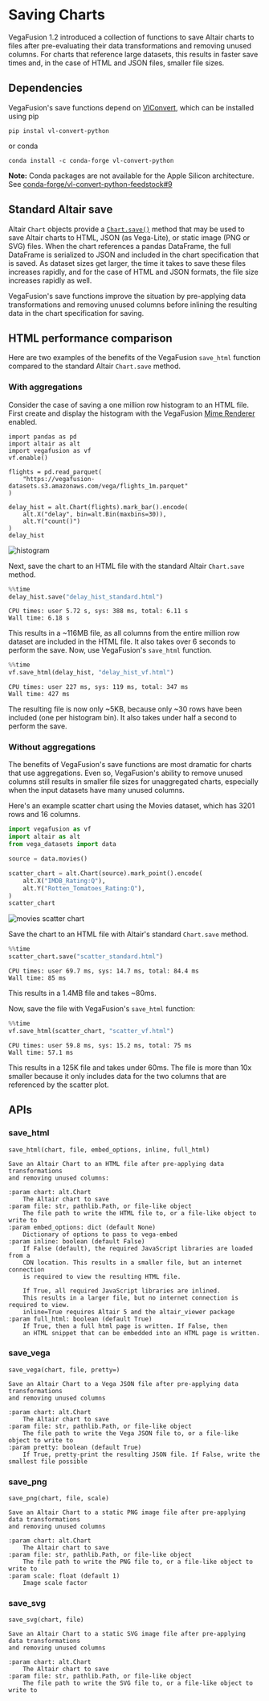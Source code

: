 # Saving Charts
VegaFusion 1.2 introduced a collection of functions to save Altair charts to files after pre-evaluating their data transformations and removing unused columns. For charts that reference large datasets, this results in faster save times and, in the case of HTML and JSON files, smaller file sizes. 

## Dependencies
VegaFusion's save functions depend on [VlConvert](https://github.com/vega/vl-convert), which can be installed using pip

```
pip instal vl-convert-python
```

or conda
```
conda install -c conda-forge vl-convert-python
```
**Note:** Conda packages are not available for the Apple Silicon architecture. See [conda-forge/vl-convert-python-feedstock#9](https://github.com/conda-forge/vl-convert-python-feedstock/issues/9)

## Standard Altair save
Altair `Chart` objects provide a [`Chart.save()`](https://altair-viz.github.io/user_guide/saving_charts.html) method that may be used to save Altair charts to HTML, JSON (as Vega-Lite), or static image (PNG or SVG) files. When the chart references a pandas DataFrame, the full DataFrame is serialized to JSON and included in the chart specification that is saved.  As dataset sizes get larger, the time it takes to save these files increases rapidly, and for the case of HTML and JSON formats, the file size increases rapidly as well.

VegaFusion's save functions improve the situation by pre-applying data transformations and removing unused columns before inlining the resulting data in the chart specification for saving.

## HTML performance comparison
Here are two examples of the benefits of the VegaFusion `save_html` function compared to the standard Altair `Chart.save` method. 

### With aggregations
Consider the case of saving a one million row histogram to an HTML file. First create and display the histogram with the VegaFusion [Mime Renderer](./mime_renderer.md) enabled.

```
import pandas as pd
import altair as alt
import vegafusion as vf
vf.enable()

flights = pd.read_parquet(
    "https://vegafusion-datasets.s3.amazonaws.com/vega/flights_1m.parquet"
)

delay_hist = alt.Chart(flights).mark_bar().encode(
    alt.X("delay", bin=alt.Bin(maxbins=30)),
    alt.Y("count()")
)
delay_hist
```

![histogram](https://user-images.githubusercontent.com/15064365/230728055-64b05777-9925-4711-b7c4-3e4cc52e1c83.png)

Next, save the chart to an HTML file with the standard Altair `Chart.save` method.

```python
%%time
delay_hist.save("delay_hist_standard.html")
```
```
CPU times: user 5.72 s, sys: 388 ms, total: 6.11 s
Wall time: 6.18 s
```

This results in a ~116MB file, as all columns from the entire million row dataset are included in the HTML file. It also takes over 6 seconds to perform the save. Now, use VegaFusion's `save_html` function.

```python
%%time
vf.save_html(delay_hist, "delay_hist_vf.html")
```
```
CPU times: user 227 ms, sys: 119 ms, total: 347 ms
Wall time: 427 ms
```
The resulting file is now only ~5KB, because only ~30 rows have been included (one per histogram bin). It also takes under half a second to perform the save.

### Without aggregations
The benefits of VegaFusion's save functions are most dramatic for charts that use aggregations. Even so, VegaFusion's ability to remove unused columns still results in smaller file sizes for unaggregated charts, especially when the input datasets have many unused columns. 

Here's an example scatter chart using the Movies dataset, which has 3201 rows and 16 columns.

```python
import vegafusion as vf
import altair as alt
from vega_datasets import data

source = data.movies()

scatter_chart = alt.Chart(source).mark_point().encode(
    alt.X("IMDB_Rating:Q"),
    alt.Y("Rotten_Tomatoes_Rating:Q"),
)
scatter_chart
```
![movies scatter chart](https://user-images.githubusercontent.com/15064365/230728307-6d8a2c6c-e45e-483b-a207-3abf0c26449b.png)

Save the chart to an HTML file with Altair's standard `Chart.save` method.

```python
%%time
scatter_chart.save("scatter_standard.html")
```
```
CPU times: user 69.7 ms, sys: 14.7 ms, total: 84.4 ms
Wall time: 85 ms
```
This results in a 1.4MB file and takes ~80ms.

Now, save the file with VegaFusion's `save_html` function:

```python
%%time
vf.save_html(scatter_chart, "scatter_vf.html")
```
```
CPU times: user 59.8 ms, sys: 15.2 ms, total: 75 ms
Wall time: 57.1 ms
```

This results in a 125K file and takes under 60ms. The file is more than 10x smaller because it only includes data for the two columns that are referenced by the scatter plot.

## APIs
### save_html
`save_html(chart, file, embed_options, inline, full_html)`

    Save an Altair Chart to an HTML file after pre-applying data transformations 
    and removing unused columns:

    :param chart: alt.Chart
        The Altair chart to save
    :param file: str, pathlib.Path, or file-like object
        The file path to write the HTML file to, or a file-like object to write to
    :param embed_options: dict (default None)
        Dictionary of options to pass to vega-embed
    :param inline: boolean (default False)
        If False (default), the required JavaScript libraries are loaded from a
        CDN location. This results in a smaller file, but an internet connection
        is required to view the resulting HTML file.

        If True, all required JavaScript libraries are inlined.
        This results in a larger file, but no internet connection is required to view.
        inline=True requires Altair 5 and the altair_viewer package
    :param full_html: boolean (default True)
        If True, then a full html page is written. If False, then
        an HTML snippet that can be embedded into an HTML page is written.

### save_vega
`save_vega(chart, file, pretty=)`

    Save an Altair Chart to a Vega JSON file after pre-applying data transformations
    and removing unused columns

    :param chart: alt.Chart
        The Altair chart to save
    :param file: str, pathlib.Path, or file-like object
        The file path to write the Vega JSON file to, or a file-like object to write to
    :param pretty: boolean (default True)
        If True, pretty-print the resulting JSON file. If False, write the smallest file possible

### save_png
`save_png(chart, file, scale)`

    Save an Altair Chart to a static PNG image file after pre-applying data transformations
    and removing unused columns

    :param chart: alt.Chart
        The Altair chart to save
    :param file: str, pathlib.Path, or file-like object
        The file path to write the PNG file to, or a file-like object to write to
    :param scale: float (default 1)
        Image scale factor

### save_svg
`save_svg(chart, file)`

    Save an Altair Chart to a static SVG image file after pre-applying data transformations
    and removing unused columns

    :param chart: alt.Chart
        The Altair chart to save
    :param file: str, pathlib.Path, or file-like object
        The file path to write the SVG file to, or a file-like object to write to

